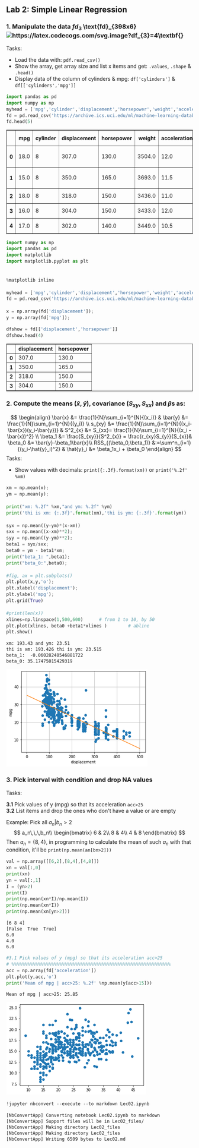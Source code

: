 ## Lab 2: Simple Linear Regression

### 1. Manipulate the data $fd_3$ \text{fd}_{398x6} <img src="https://latex.codecogs.com/svg.image?df_{3}=4\textbf{}" title="https://latex.codecogs.com/svg.image?df_{3}=4\textbf{}" />
Tasks: 

*   Load the data with: `pdf.read_csv()`
*   Show the array, get array size and list x items and get: `.values`, `.shape` & `.head()`
*   Display data of the column of cylinders & mpg: `df['cylinders']` & `df[['cylinders','mpg']]`



```python
import pandas as pd
import numpy as np
myhead = ['mpg','cylinder','displacement','horsepower','weight','acceleration','model year','origin','car name'];
fd = pd.read_csv('https://archive.ics.uci.edu/ml/machine-learning-databases/auto-mpg/auto-mpg.data',header=None,delim_whitespace=True,names=myhead,na_values='?');
fd.head(5)
```




<div>
    
  
<table border="1" class="dataframe">
  <thead>
    <tr style="text-align: right;">
      <th></th>
      <th>mpg</th>
      <th>cylinder</th>
      <th>displacement</th>
      <th>horsepower</th>
      <th>weight</th>
      <th>acceleration</th>
      <th>model year</th>
      <th>origin</th>
      <th>car name</th>
    </tr>
  </thead>
  <tbody>
    <tr>
      <th>0</th>
      <td>18.0</td>
      <td>8</td>
      <td>307.0</td>
      <td>130.0</td>
      <td>3504.0</td>
      <td>12.0</td>
      <td>70</td>
      <td>1</td>
      <td>chevrolet chevelle malibu</td>
    </tr>
    <tr>
      <th>1</th>
      <td>15.0</td>
      <td>8</td>
      <td>350.0</td>
      <td>165.0</td>
      <td>3693.0</td>
      <td>11.5</td>
      <td>70</td>
      <td>1</td>
      <td>buick skylark 320</td>
    </tr>
    <tr>
      <th>2</th>
      <td>18.0</td>
      <td>8</td>
      <td>318.0</td>
      <td>150.0</td>
      <td>3436.0</td>
      <td>11.0</td>
      <td>70</td>
      <td>1</td>
      <td>plymouth satellite</td>
    </tr>
    <tr>
      <th>3</th>
      <td>16.0</td>
      <td>8</td>
      <td>304.0</td>
      <td>150.0</td>
      <td>3433.0</td>
      <td>12.0</td>
      <td>70</td>
      <td>1</td>
      <td>amc rebel sst</td>
    </tr>
    <tr>
      <th>4</th>
      <td>17.0</td>
      <td>8</td>
      <td>302.0</td>
      <td>140.0</td>
      <td>3449.0</td>
      <td>10.5</td>
      <td>70</td>
      <td>1</td>
      <td>ford torino</td>
    </tr>
  </tbody>
</table>
</div>




```python
import numpy as np
import pandas as pd
import matplotlib
import matplotlib.pyplot as plt


%matplotlib inline

myhead = ['mpg','cylinder','displacement','horsepower','weight','acceleration','model year','origin','car name'];
fd = pd.read_csv('https://archive.ics.uci.edu/ml/machine-learning-databases/auto-mpg/auto-mpg.data',header=None,delim_whitespace=True,names=myhead,na_values='?');

x = np.array(fd['displacement']);
y = np.array(fd['mpg']);

```


```python
dfshow = fd[['displacement','horsepower']]
dfshow.head(4)
```




<div>
<style scoped>
    .dataframe tbody tr th:only-of-type {
        vertical-align: middle;
    }

    .dataframe tbody tr th {
        vertical-align: top;
    }

    .dataframe thead th {
        text-align: right;
    }
</style>
<table border="1" class="dataframe">
  <thead>
    <tr style="text-align: right;">
      <th></th>
      <th>displacement</th>
      <th>horsepower</th>
    </tr>
  </thead>
  <tbody>
    <tr>
      <th>0</th>
      <td>307.0</td>
      <td>130.0</td>
    </tr>
    <tr>
      <th>1</th>
      <td>350.0</td>
      <td>165.0</td>
    </tr>
    <tr>
      <th>2</th>
      <td>318.0</td>
      <td>150.0</td>
    </tr>
    <tr>
      <th>3</th>
      <td>304.0</td>
      <td>150.0</td>
    </tr>
  </tbody>
</table>
</div>



### **2. Compute the means ($\bar{x}, \bar{y}$), covariance ($S_{xy}, S_{xx}$) and $\beta$s as:**
$$
\begin{align}
\bar{x} &= \frac{1}{N}\sum_{i=1}^{N}{(x_i)} &
\bar{y} &= \frac{1}{N}\sum_{i=1}^{N}{(y_i)} \\
s_{xy} &= \frac{1}{N}\sum_{i=1}^{N}{(x_i-\bar{x})(y_i-\bar{y})} &
S^2_{x}  &= S_{xx}= \frac{1}{N}\sum_{i=1}^{N}{(x_i - \bar{x})^2} \\
\beta_1 &= \frac{S_{xy}}{S^2_{x}} = \frac{r_{xy}S_{y}}{S_{x}}&
\beta_0 &= \bar{y}-\beta_1\bar{x}\\
RSS_{(\beta_0,\beta_1)} &:=\sum^n_{i=1}{(y_i-\hat{y}_i)^2} &
\hat{y}_i &= \beta_1x_i + \beta_0
\end{align}
$$
Tasks:


*   Show values with decimals: `print({:.3f}.format(xm))` or `print('%.2f' %xm)`




```python
xm = np.mean(x);
ym = np.mean(y);

print("xm: %.2f" %xm,"and ym: %.2f" %ym)
print('thi is xm: {:.3f}'.format(xm),'thi is ym: {:.3f}'.format(ym))

syx = np.mean((y-ym)*(x-xm))
sxx = np.mean((x-xm)**2);
syy = np.mean((y-ym)**2);
beta1 = syx/sxx;
beta0 = ym - beta1*xm;
print("beta_1: ",beta1);
print("beta_0:",beta0);

#fig, ax = plt.subplots()
plt.plot(x,y,'o');
plt.xlabel('displacement');
plt.ylabel('mpg');
plt.grid(True)

#print(len(x))
xlines=np.linspace(1,500,600)      # from 1 to 10, by 50
plt.plot(xlines, beta0 +beta1*xlines )        # abline
plt.show()
```

    xm: 193.43 and ym: 23.51
    thi is xm: 193.426 thi is ym: 23.515
    beta_1:  -0.06028240546881722
    beta_0: 35.17475015429319



    
![png](Lec02_files/Lec02_5_1.png)
    


### **3. Pick interval with condition and drop NA values**
Tasks:

  **3.1**   Pick values of y (mpg) so that its acceleration `acc>25`<br>
  **3.2**  List items and drop the ones who don't have a value or are empty

Example: Pick all $a_n | b_n>2$
$$
a_n\,\,\,b_n\\
\begin{bmatrix}
6 & 2\\
8 & 4\\
4 & 8
\end{bmatrix}
$$
Then $a_n=\{8,4\}$, in programming to calculate the mean of such $a_n$ with that condition, it'll be `print(np.mean(an[bn>2]))` 




```python
val = np.array([[6,2],[8,4],[4,8]])
xn = val[:,0]
print(xn)
yn = val[:,1]
I = (yn>2)
print(I)
print(np.mean(xn*I)/np.mean(I))
print(np.mean(xn*I))
print(np.mean(xn[yn>2]))
```

    [6 8 4]
    [False  True  True]
    6.0
    4.0
    6.0



```python
#3.1 Pick values of y (mpg) so that its acceleration acc>25
# %%%%%%%%%%%%%%%%%%%%%%%%%%%%%%%%%%%%%%%%%%%%%%%%%%%%%%%%%%%%
acc = np.array(fd['acceleration'])
plt.plot(y,acc,'o')
print('Mean of mpg | acc>25: %.2f' %np.mean(y[acc>15]))
```

    Mean of mpg | acc>25: 25.85



    
![png](Lec02_files/Lec02_8_1.png)
    



```python
!jupyter nbconvert --execute --to markdown Lec02.ipynb
```

    [NbConvertApp] Converting notebook Lec02.ipynb to markdown
    [NbConvertApp] Support files will be in Lec02_files/
    [NbConvertApp] Making directory Lec02_files
    [NbConvertApp] Making directory Lec02_files
    [NbConvertApp] Writing 6509 bytes to Lec02.md

